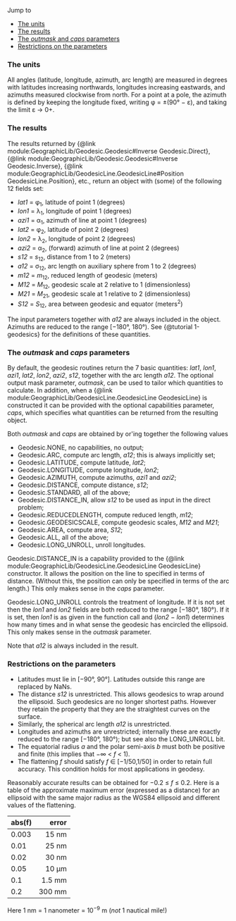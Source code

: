 Jump to
* [The units](#units)
* [The results](#results)
* [The *outmask* and *caps* parameters](#outmask)
* [Restrictions on the parameters](#restrict)

### <a name="units"></a>The units

All angles (latitude, longitude, azimuth, arc length) are measured in
degrees with latitudes increasing northwards, longitudes increasing
eastwards, and azimuths measured clockwise from north.  For a point at a
pole, the azimuth is defined by keeping the longitude fixed, writing
&phi; = &plusmn;(90&deg; &minus; &epsilon;), and taking the limit
&epsilon; &rarr; 0+.

### <a name="results"></a>The results

The results returned by
{@link module:GeographicLib/Geodesic.Geodesic#Inverse Geodesic.Direct},
{@link module:GeographicLib/Geodesic.Geodesic#Inverse Geodesic.Inverse},
{@link module:GeographicLib/GeodesicLine.GeodesicLine#Position
GeodesicLine.Position}, etc., return an object with
(some) of the following 12 fields set:
* *lat1* = &phi;<sub>1</sub>, latitude of point 1 (degrees)
* *lon1* = &lambda;<sub>1</sub>, longitude of point 1 (degrees)
* *azi1* = &alpha;<sub>1</sub>, azimuth of line at point 1 (degrees)
* *lat2* = &phi;<sub>2</sub>, latitude of point 2 (degrees)
* *lon2* = &lambda;<sub>2</sub>, longitude of point 2 (degrees)
* *azi2* = &alpha;<sub>2</sub>, (forward) azimuth of line at point 2 (degrees)
* *s12* = *s*<sub>12</sub>, distance from 1 to 2 (meters)
* *a12* = &sigma;<sub>12</sub>, arc length on auxiliary sphere from 1 to 2
  (degrees)
* *m12* = *m*<sub>12</sub>, reduced length of geodesic (meters)
* *M12* = *M*<sub>12</sub>, geodesic scale at 2 relative to 1 (dimensionless)
* *M21* = *M*<sub>21</sub>, geodesic scale at 1 relative to 2 (dimensionless)
* *S12* = *S*<sub>12</sub>, area between geodesic and equator
  (meters<sup>2</sup>)

The input parameters together with *a12* are always included in the
object.  Azimuths are reduced to the range [&minus;180&deg;, 180&deg;).
See {@tutorial 1-geodesics} for the definitions of these quantities.

### <a name="outmask"></a>The *outmask* and *caps* parameters

By default, the geodesic routines return the 7 basic quantities: *lat1*,
*lon1*, *azi1*, *lat2*, *lon2*, *azi2*, *s12*, together with the arc
length *a12*.  The optional output mask parameter, *outmask*, can be
used to tailor which quantities to calculate.  In addition, when a
{@link module:GeographicLib/GeodesicLine.GeodesicLine GeodesicLine} is
constructed it can be provided with the optional capabilities parameter,
*caps*, which specifies what quantities can be returned from the
resulting object.

Both *outmask* and *caps* are obtained by or'ing together the following
values
* Geodesic.NONE, no capabilities, no output;
* Geodesic.ARC, compute arc length, *a12*; this is always implicitly set;
* Geodesic.LATITUDE, compute latitude, *lat2*;
* Geodesic.LONGITUDE, compute longitude, *lon2*;
* Geodesic.AZIMUTH, compute azimuths, *azi1* and *azi2*;
* Geodesic.DISTANCE, compute distance, *s12*;
* Geodesic.STANDARD, all of the above;
* Geodesic.DISTANCE_IN, allow *s12* to be used as input in the direct problem;
* Geodesic.REDUCEDLENGTH, compute reduced length, *m12*;
* Geodesic.GEODESICSCALE, compute geodesic scales, *M12* and *M21*;
* Geodesic.AREA, compute area, *S12*;
* Geodesic.ALL, all of the above;
* Geodesic.LONG_UNROLL, unroll longitudes.

Geodesic.DISTANCE_IN is a capability provided to the
{@link module:GeographicLib/GeodesicLine.GeodesicLine GeodesicLine}
constructor.  It allows the position on the line to specified in terms
of distance.  (Without this, the position can only be specified in terms
of the arc length.)  This only makes sense in the *caps* parameter.

Geodesic.LONG_UNROLL controls the treatment of longitude.  If it is not
set then the *lon1* and *lon2* fields are both reduced to the range
[&minus;180&deg;, 180&deg;).  If it is set, then *lon1* is as given in
the function call and (*lon2* &minus; *lon1*) determines how many times
and in what sense the geodesic has encircled the ellipsoid.  This only
makes sense in the *outmask* parameter.

Note that *a12* is always included in the result.

### <a name="restrict"></a>Restrictions on the parameters

* Latitudes must lie in [&minus;90&deg;, 90&deg;].  Latitudes outside
  this range are replaced by NaNs.
* The distance *s12* is unrestricted.  This allows geodesics to wrap
  around the ellipsoid.  Such geodesics are no longer shortest paths.
  However they retain the property that they are the straightest curves
  on the surface.
* Similarly, the spherical arc length *a12* is unrestricted.
* Longitudes and azimuths are unrestricted; internally these are exactly
  reduced to the range [&minus;180&deg;, 180&deg;); but see also the
  LONG_UNROLL bit.
* The equatorial radius *a* and the polar semi-axis *b* must both be
  positive and finite (this implies that &minus;&infin; &lt; *f* &lt; 1).
* The flattening *f* should satisfy *f* &isin; [&minus;1/50,1/50] in
  order to retain full accuracy.  This condition holds for most
  applications in geodesy.

Reasonably accurate results can be obtained for &minus;0.2 &le; *f* &le;
0.2.  Here is a table of the approximate maximum error (expressed as a
distance) for an ellipsoid with the same major radius as the WGS84
ellipsoid and different values of the flattening.

  | abs(f) | error
  |:-------|------:
  | 0.003  |  15 nm
  | 0.01   |  25 nm
  | 0.02   |  30 nm
  | 0.05   |  10 &mu;m
  | 0.1    | 1.5 mm
  | 0.2    | 300 mm

Here 1 nm = 1 nanometer = 10<sup>&minus;9</sup> m (*not* 1 nautical mile!)
